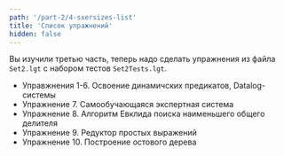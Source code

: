 ```yaml
---
path: '/part-2/4-sxersizes-list'
title: 'Список упражнений'
hidden: false
---
```


<text-box variant='learningObjectives' name="Упражнения и тесты">

Вы изучили третью часть, теперь надо сделать упражнения из файла ```Set2.lgt``` с набором тестов ```Set2Tests.lgt```.

- Управжнения 1-6. Освоение динамичских предикатов, Datalog-системы
- Упражнение 7. Самообучающаяся экспертная система
- Упражнение 8. Алгоритм Евклида поиска наименьшего общего делителя
- Упражнение 9. Редуктор простых выражений
- Упражнение 10. Построение остового дерева

</text-box>


<!--

A quiz to review the contents of this section:

<quiz id="63a51999-e525-5f1d-a333-b26392a5585b"></quiz>


Please respond to a quick questionnaire on this week's materials.

<quiz id="1346f801-2677-50d3-a0d4-a3cfd6e09ccf"></quiz>

-->
